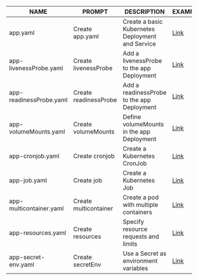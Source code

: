 NAME                  | PROMPT                  | DESCRIPTION                                       | EXAMPLE
--------------------- | ----------------------- | ------------------------------------------------- | -----------------------------------------------------------
app.yaml              | Create app.yaml         | Create a basic Kubernetes Deployment and Service  | [Link](https://github.com/MikityukVarvara/KubernetesAction/tree/main/Openai/yaml/app.yaml)
app-livenessProbe.yaml| Create livenessProbe    | Add a livenessProbe to the app Deployment         | [Link](https://github.com/MikityukVarvara/KubernetesAction/tree/main/Openai/yaml/app-livenessProbe.yaml)
app-readinessProbe.yaml| Create readinessProbe  | Add a readinessProbe to the app Deployment        | [Link](https://github.com/MikityukVarvara/KubernetesAction/tree/main/Openai/yaml/app-readinessProbe.yaml)
app-volumeMounts.yaml | Create volumeMounts     | Define volumeMounts in the app Deployment         | [Link](https://github.com/MikityukVarvara/KubernetesAction/tree/main/Openai/yaml/app-volumeMounts.yaml)
app-cronjob.yaml      | Create cronjob          | Create a Kubernetes CronJob                       | [Link](https://github.com/MikityukVarvara/KubernetesAction/tree/main/Openai/yaml/app-cronjob.yaml)
app-job.yaml          | Create job              | Create a Kubernetes Job                           | [Link](https://github.com/MikityukVarvara/KubernetesAction/tree/main/Openai/yaml/app-job.yaml)
app-multicontainer.yaml| Create multicontainer  | Create a pod with multiple containers             | [Link](https://github.com/MikityukVarvara/KubernetesAction/tree/main/Openai/yaml/app-multicontainer.yaml)
app-resources.yaml    | Create resources        | Specify resource requests and limits              | [Link](https://github.com/MikityukVarvara/KubernetesAction/tree/main/Openai/yaml/app-resources.yaml)
app-secret-env.yaml   | Create secretEnv        | Use a Secret as environment variables             | [Link](https://github.com/MikityukVarvara/KubernetesAction/tree/main/Openai/yaml/app-secret-env.yaml)

